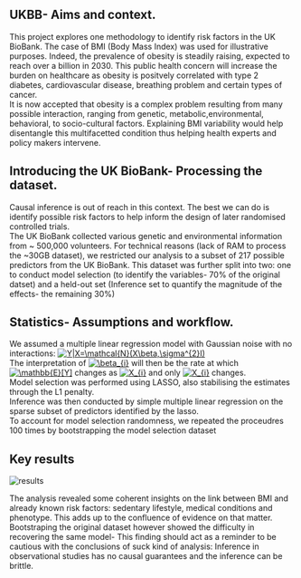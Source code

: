 ## UKBB- Aims and context.
This project explores one methodology to identify risk factors in the UK BioBank.
The case of BMI (Body Mass Index) was used for illustrative purposes. Indeed, the prevalence of obesity is steadily raising, expected to reach over a billion in 2030. This public health concern will increase the burden on healthcare as obesity is positvely correlated with type 2 diabetes, cardiovascular disease, breathing problem and certain types of cancer.<br/>
It is now accepted that obesity is a complex problem resulting from many possible interaction, ranging from genetic, metabolic,environmental, behavioral, to  socio-cultural factors. Explaining BMI variability would help disentangle this multifacetted condition thus helping health experts and policy makers intervene.


## Introducing the UK BioBank- Processing the dataset.
Causal inference is out of reach in this context. The best we can do is identify possible risk factors to help inform the design of later randomised controlled trials.<br/>
The UK BioBank collected various genetic and environmental information from ~ 500,000 volunteers. For technical reasons (lack of RAM to process the ~30GB dataset), we restricted our analysis to a subset of 217 possible predictors from the UK BioBank. This dataset was further split into two: one to conduct model selection (to identify the variables- 70% of the original datset) and a held-out set (Inference set to quantify the magnitude of the effects- the remaining 30%)

## Statistics- Assumptions and workflow.
We assumed a multiple linear regression model with Gaussian noise with no interactions: <a href="https://www.codecogs.com/eqnedit.php?latex=Y|X=\mathcal{N}(X\beta,\sigma^{2}I)" target="_blank"><img src="https://latex.codecogs.com/svg.latex?Y|X=\mathcal{N}(X\beta,\sigma^{2}I)" title="Y|X=\mathcal{N}(X\beta,\sigma^{2}I)" /></a> <br/>
The interpretation of <a href="https://www.codecogs.com/eqnedit.php?latex=\beta_{i}" target="_blank"><img src="https://latex.codecogs.com/svg.latex?\beta_{i}" title="\beta_{i}" /></a> will then be the rate at which <a href="https://www.codecogs.com/eqnedit.php?latex=\mathbb{E}[Y]" target="_blank"><img src="https://latex.codecogs.com/svg.latex?\mathbb{E}[Y]" title="\mathbb{E}[Y]" /></a> changes as <a href="https://www.codecogs.com/eqnedit.php?latex=X_{i}" target="_blank"><img src="https://latex.codecogs.com/svg.latex?X_{i}" title="X_{i}" /></a> and only <a href="https://www.codecogs.com/eqnedit.php?latex=X_{i}" target="_blank"><img src="https://latex.codecogs.com/svg.latex?X_{i}" title="X_{i}" /></a> changes. <br/>
Model selection was performed using LASSO, also stabilising the estimates through the L1 penalty. <br/>
Inference was then conducted by simple multiple linear regression on the sparse subset of predictors identified by the lasso.<br/>
To account for model selection randomness, we repeated the proceudres 100 times by bootstrapping the model selection dataset

## Key results
![results](https://user-images.githubusercontent.com/66125433/95206509-b114da00-07de-11eb-9c58-ba13ad00f3cf.jpg)

The analysis revealed some coherent insights on the link between BMI and already known risk factors: sedentary lifestyle, medical conditions and phenotype. This adds up to the confluence of evidence on that matter. <br/>
Bootstraping the original dataset however showed the difficulty in recovering the same model- This finding should act as a reminder to be cautious with the conclusions of suck kind of analysis: Inference in observational studies has no causal guarantees and the inference can be brittle.
